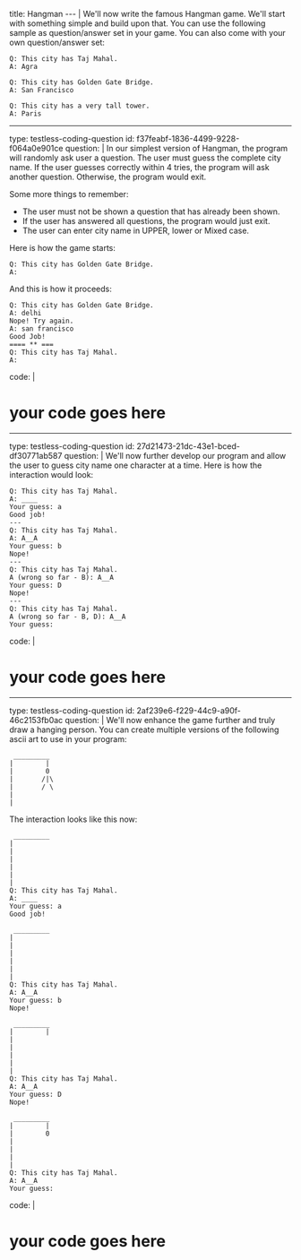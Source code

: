 title: Hangman
--- |
  We'll now write the famous Hangman game. We'll start with something simple and build upon that. You can use the following sample as question/answer set in your game. You can also come with your own question/answer set:

  ```
  Q: This city has Taj Mahal.
  A: Agra

  Q: This city has Golden Gate Bridge.
  A: San Francisco

  Q: This city has a very tall tower.
  A: Paris
  ```

---
type: testless-coding-question
id: f37feabf-1836-4499-9228-f064a0e901ce
question: |
  In our simplest version of Hangman, the program will randomly ask user a question. The user must guess the complete city name. If the user guesses correctly within 4 tries, the program will ask another question. Otherwise, the program would exit.

  Some more things to remember:
  * The user must not be shown a question that has already been shown.
  * If the user has answered all questions, the program would just exit.
  * The user can enter city name in UPPER, lower or Mixed case.

  Here is how the game starts:
  ```
  Q: This city has Golden Gate Bridge.
  A:
  ```

  And this is how it proceeds:
  ```
  Q: This city has Golden Gate Bridge.
  A: delhi
  Nope! Try again.
  A: san francisco
  Good Job!
  ==== ** ===
  Q: This city has Taj Mahal.
  A:
  ```
code: |
  # your code goes here

---
type: testless-coding-question
id: 27d21473-21dc-43e1-bced-df30771ab587
question: |
  We'll now further develop our program and allow the user to guess city name one character at a time. Here is how the interaction would look:

  ```
  Q: This city has Taj Mahal.
  A: ____
  Your guess: a
  Good job!
  ---
  Q: This city has Taj Mahal.
  A: A__A
  Your guess: b
  Nope!
  ---
  Q: This city has Taj Mahal.
  A (wrong so far - B): A__A
  Your guess: D
  Nope!
  ---
  Q: This city has Taj Mahal.
  A (wrong so far - B, D): A__A
  Your guess:
  ```
code: |
  # your code goes here

---
type: testless-coding-question
id: 2af239e6-f229-44c9-a90f-46c2153fb0ac
question: |
  We'll now enhance the game further and truly draw a hanging person. You can create multiple versions of the following ascii art to use in your program:
  ```
   _________
  |        |
  |        0
  |       /|\
  |       / \
  |
  |
  ```

  The interaction looks like this now:

  ```
   _________
  |      
  |    
  |      
  |      
  |
  |
  Q: This city has Taj Mahal.
  A: ____
  Your guess: a
  Good job!

   _________
  |      
  |    
  |      
  |      
  |
  |
  Q: This city has Taj Mahal.
  A: A__A
  Your guess: b
  Nope!

   _________
  |        |
  |    
  |      
  |      
  |
  |
  Q: This city has Taj Mahal.
  A: A__A
  Your guess: D
  Nope!

   _________
  |        |
  |        0
  |      
  |      
  |
  |
  Q: This city has Taj Mahal.
  A: A__A
  Your guess:
  ```
code: |
  # your code goes here
